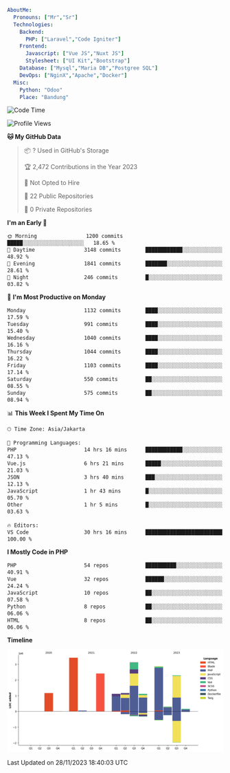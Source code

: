 ```yaml
AboutMe:
  Pronouns: ["Mr","Sr"]
  Technologies:
    Backend:
      PHP: ["Laravel","Code Igniter"]
    Frontend:
      Javascript: ["Vue JS","Nuxt JS"]
      Stylesheet: ["UI Kit","Bootstrap"]
    Database: ["Mysql","Maria DB","Postgree SQL"]
    DevOps: ["NginX","Apache","Docker"]
  Misc:
    Python: "Odoo"
    Place: "Bandung"
```

<!--START_SECTION:waka-->
![Code Time](http://img.shields.io/badge/Code%20Time-866%20hrs%205%20mins-blue)

![Profile Views](http://img.shields.io/badge/Profile%20Views-0-blue)

**🐱 My GitHub Data** 

> 📦 ? Used in GitHub's Storage 
 > 
> 🏆 2,472 Contributions in the Year 2023
 > 
> 🚫 Not Opted to Hire
 > 
> 📜 22 Public Repositories 
 > 
> 🔑 0 Private Repositories 
 > 
**I'm an Early 🐤** 

```text
🌞 Morning                1200 commits        █████░░░░░░░░░░░░░░░░░░░░   18.65 % 
🌆 Daytime                3148 commits        ████████████░░░░░░░░░░░░░   48.92 % 
🌃 Evening                1841 commits        ███████░░░░░░░░░░░░░░░░░░   28.61 % 
🌙 Night                  246 commits         █░░░░░░░░░░░░░░░░░░░░░░░░   03.82 % 
```
📅 **I'm Most Productive on Monday** 

```text
Monday                   1132 commits        ████░░░░░░░░░░░░░░░░░░░░░   17.59 % 
Tuesday                  991 commits         ████░░░░░░░░░░░░░░░░░░░░░   15.40 % 
Wednesday                1040 commits        ████░░░░░░░░░░░░░░░░░░░░░   16.16 % 
Thursday                 1044 commits        ████░░░░░░░░░░░░░░░░░░░░░   16.22 % 
Friday                   1103 commits        ████░░░░░░░░░░░░░░░░░░░░░   17.14 % 
Saturday                 550 commits         ██░░░░░░░░░░░░░░░░░░░░░░░   08.55 % 
Sunday                   575 commits         ██░░░░░░░░░░░░░░░░░░░░░░░   08.94 % 
```


📊 **This Week I Spent My Time On** 

```text
🕑︎ Time Zone: Asia/Jakarta

💬 Programming Languages: 
PHP                      14 hrs 16 mins      ████████████░░░░░░░░░░░░░   47.13 % 
Vue.js                   6 hrs 21 mins       █████░░░░░░░░░░░░░░░░░░░░   21.03 % 
JSON                     3 hrs 40 mins       ███░░░░░░░░░░░░░░░░░░░░░░   12.13 % 
JavaScript               1 hr 43 mins        █░░░░░░░░░░░░░░░░░░░░░░░░   05.70 % 
Other                    1 hr 5 mins         █░░░░░░░░░░░░░░░░░░░░░░░░   03.63 % 

🔥 Editors: 
VS Code                  30 hrs 16 mins      █████████████████████████   100.00 % 
```

**I Mostly Code in PHP** 

```text
PHP                      54 repos            ██████████░░░░░░░░░░░░░░░   40.91 % 
Vue                      32 repos            ██████░░░░░░░░░░░░░░░░░░░   24.24 % 
JavaScript               10 repos            ██░░░░░░░░░░░░░░░░░░░░░░░   07.58 % 
Python                   8 repos             ██░░░░░░░░░░░░░░░░░░░░░░░   06.06 % 
HTML                     8 repos             ██░░░░░░░░░░░░░░░░░░░░░░░   06.06 % 
```



**Timeline**

![Lines of Code chart](https://raw.githubusercontent.com/vheins/vheins/main/assets/bar_graph.png)


 Last Updated on 28/11/2023 18:40:03 UTC
<!--END_SECTION:waka-->
